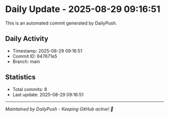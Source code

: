 # Daily Update - 2025-08-29 09:16:51

This is an automated commit generated by DailyPush.

## Daily Activity
- Timestamp: 2025-08-29 09:16:51
- Commit ID: 647671e5
- Branch: main

## Statistics
- Total commits: 8
- Last update: 2025-08-29 09:16:51

---
*Maintained by DailyPush - Keeping GitHub active! 🚀*
